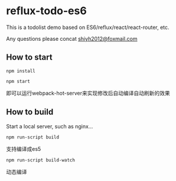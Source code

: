 # reflux-todo-es6
This is a todolist demo based on ES6/reflux/react/react-router, etc.

Any questions please concat shiyh2012@foxmail.com


## How to start
```
npm install
```
```
npm start
```
即可以运行webpack-hot-server来实现修改后自动编译自动刷新的效果

## How to build
Start a local server, such as nginx... 

```
npm run-script build
```
支持编译成es5

```
npm run-script build-watch
```

动态编译